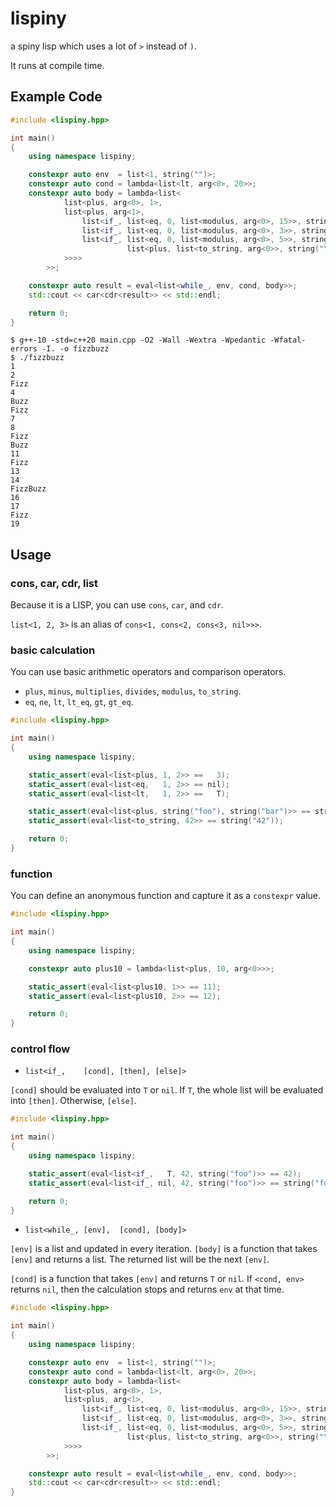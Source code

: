 # lispiny

a spiny lisp which uses a lot of `>` instead of `)`.

It runs at compile time.

## Example Code

```cpp
#include <lispiny.hpp>

int main()
{
    using namespace lispiny;

    constexpr auto env  = list<1, string("")>;
    constexpr auto cond = lambda<list<lt, arg<0>, 20>>;
    constexpr auto body = lambda<list<
            list<plus, arg<0>, 1>,
            list<plus, arg<1>,
                list<if_, list<eq, 0, list<modulus, arg<0>, 15>>, string("FizzBuzz\n"),
                list<if_, list<eq, 0, list<modulus, arg<0>, 3>>, string("Fizz\n"),
                list<if_, list<eq, 0, list<modulus, arg<0>, 5>>, string("Buzz\n"),
                          list<plus, list<to_string, arg<0>>, string("\n")>
            >>>>
        >>;

    constexpr auto result = eval<list<while_, env, cond, body>>;
    std::cout << car<cdr<result>> << std::endl;

    return 0;
}
```

```console
$ g++-10 -std=c++20 main.cpp -O2 -Wall -Wextra -Wpedantic -Wfatal-errors -I. -o fizzbuzz
$ ./fizzbuzz
1
2
Fizz
4
Buzz
Fizz
7
8
Fizz
Buzz
11
Fizz
13
14
FizzBuzz
16
17
Fizz
19

```

## Usage

### cons, car, cdr, list

Because it is a LISP, you can use `cons`, `car`, and `cdr`.

`list<1, 2, 3>` is an alias of `cons<1, cons<2, cons<3, nil>>>`.

### basic calculation

You can use basic arithmetic operators and comparison operators.

- `plus`, `minus`, `multiplies`, `divides`, `modulus`, `to_string`.
- `eq`, `ne`, `lt`, `lt_eq`, `gt`, `gt_eq`.

```cpp
#include <lispiny.hpp>

int main()
{
    using namespace lispiny;

    static_assert(eval<list<plus, 1, 2>> ==   3);
    static_assert(eval<list<eq,   1, 2>> == nil);
    static_assert(eval<list<lt,   1, 2>> ==   T);

    static_assert(eval<list<plus, string("foo"), string("bar")>> == string("foobar"));
    static_assert(eval<list<to_string, 42>> == string("42"));

    return 0;
}
```

### function

You can define an anonymous function and capture it as a `constexpr` value.

```cpp
#include <lispiny.hpp>

int main()
{
    using namespace lispiny;

    constexpr auto plus10 = lambda<list<plus, 10, arg<0>>>;

    static_assert(eval<list<plus10, 1>> == 11);
    static_assert(eval<list<plus10, 2>> == 12);

    return 0;
}
```

### control flow

- `list<if_,    [cond], [then], [else]>`

`[cond]` should be evaluated into `T` or `nil`. If `T`, the whole list will be
evaluated into `[then]`. Otherwise, `[else]`.

```cpp
#include <lispiny.hpp>

int main()
{
    using namespace lispiny;

    static_assert(eval<list<if_,   T, 42, string("foo")>> == 42);
    static_assert(eval<list<if_, nil, 42, string("foo")>> == string("foo"));

    return 0;
}
```

- `list<while_, [env],  [cond], [body]>`

`[env]` is a list and updated in every iteration.
`[body]` is a function that takes `[env]` and returns a list. The returned list
will be the next `[env]`.

`[cond]` is a function that takes `[env]` and returns `T` or `nil`.
If `<cond, env>` returns `nil`, then the calculation stops and returns `env` at
that time.

```cpp
#include <lispiny.hpp>

int main()
{
    using namespace lispiny;

    constexpr auto env  = list<1, string("")>;
    constexpr auto cond = lambda<list<lt, arg<0>, 20>>;
    constexpr auto body = lambda<list<
            list<plus, arg<0>, 1>,
            list<plus, arg<1>,
                list<if_, list<eq, 0, list<modulus, arg<0>, 15>>, string("FizzBuzz\n"),
                list<if_, list<eq, 0, list<modulus, arg<0>, 3>>, string("Fizz\n"),
                list<if_, list<eq, 0, list<modulus, arg<0>, 5>>, string("Buzz\n"),
                          list<plus, list<to_string, arg<0>>, string("\n")>
            >>>>
        >>;

    constexpr auto result = eval<list<while_, env, cond, body>>;
    std::cout << car<cdr<result>> << std::endl;
}
```
